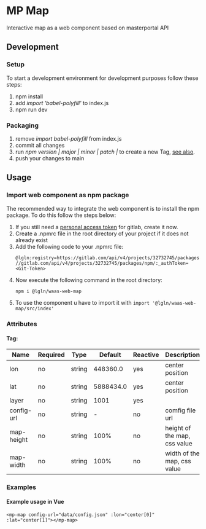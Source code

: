 # MP Map
Interactive map as a web component based on masterportal API

## Development
### Setup
To start a development environment for development purposes follow these steps:
1. npm install
2. add *import 'babel-polyfill'* to index.js
3. npm run dev

### Packaging
1. remove *import babel-polyfill* from index.js
2. commit all changes
3. run *npm version | major | minor | patch |* to create a new Tag, [see also](https://docs.npmjs.com/cli/v8/commands/npm-version).
4. push your changes to main

## Usage
### Import web component as npm package
The recommended way to integrate the web component is to install the npm package. To do this follow the steps below:
1. If you still need a [personal access token](https://docs.gitlab.com/ee/user/profile/personal_access_tokens.html) for gitlab, create it now.
2. Create a .npmrc file in the root directory of your project if it does not already exist
3. Add the following code to your .npmrc file:
    ```
   @lgln:registry=https://gitlab.com/api/v4/projects/32732745/packages/npm/
   //gitlab.com/api/v4/projects/32732745/packages/npm/:_authToken=<Git-Token>
   ```
4. Now execute the following command in the root directory:
    ```
    npm i @lgln/waas-web-map
    ```
5. To use the component u have to import it with ``import '@lgln/waas-web-map/src/index'``

### Attributes
#### Tag: <mp-map>

| Name       | Required | Type       | Default    | Reactive | Description |
|------------|----------|------------|------------|----------|-------------|
| lon        | no       | string     | 448360.0   | yes      | center position |
| lat        | no       | string     | 5888434.0  | yes      | center position |
|layer       | no       | string     | 1001       | yes      | 
| config-url | no       | string     | -          | no       | comfig file url |
| map-height | no       | string     | 100%       | no       | height of the map, css value |
| map-width  | no       | string     | 100%       | no       | width of the map, css value |

### Examples
#### Example usage in Vue
```<mp-map config-url="data/config.json" :lon="center[0]" :lat="center[1]"></mp-map>```
